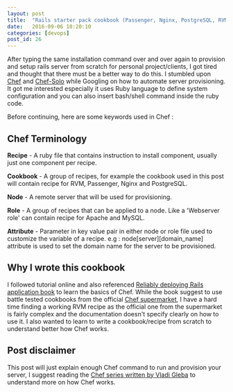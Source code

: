 ```yaml
---
layout: post
title:  "Rails starter pack cookbook (Passenger, Nginx, PostgreSQL, RVM) for Chef and how to use it"
date:   2016-09-06 10:20:10
categories: [devops]
post_id: 26
---
```


After typing the same installation command over and over again to provision and setup rails server from scratch for personal project/clients, I got tired and thought that there must be a better way to do this. I stumbled upon [Chef](https://www.chef.io/chef) and [Chef-Solo](https://github.com/matschaffer/knife-solo) while Googling on how to automate server provisioning. It got me interested especially it uses Ruby language to define system configuration and you can also insert bash/shell command inside the ruby code.

Before continuing, here are some keywords used in Chef :  

## Chef Terminology  

**Recipe** - A ruby file that contains instruction to install component, usually just one component per recipe.

**Cookbook** - A group of recipes, for example the cookbook used in this post will contain recipe for RVM, Passenger, Nginx and PostgreSQL.

**Node** - A remote server that will be used for provisioning.  

**Role** - A group of recipes that can be applied to a node. Like a 'Webserver role' can contain recipe for Apache and MySQL.  

**Attribute** - Parameter in key value pair in either node or role file used to customize the variable of a recipe. e.g : node[server][domain_name] attribute is used to set the domain name for the server to be provisioned.

## Why I wrote this cookbook
I followed tutorial online and also referenced [Reliably deploying Rails application book](https://leanpub.com/deploying_rails_applications) to learn the basics of Chef. While the book suggest to use battle tested cookbooks from the official [Chef supermarket](https://supermarket.chef.io/), I have a hard time finding a working RVM recipe as the official one from the supermarket is fairly complex and the documentation doesn't specify clearly on how to use it. I also wanted to learn to write a cookbook/recipe from scratch to understand better how Chef works.

## Post disclaimer
This post will just explain enough Chef command to run and provision your server, I suggest reading the [Chef series written by Vladi Gleba](http://vladigleba.com/blog/topics/chef-series/) to understand more on how Chef works.